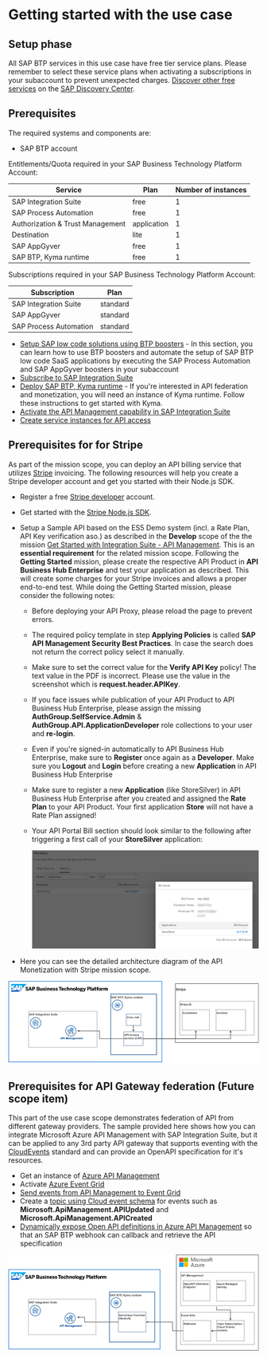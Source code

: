 # Getting started with the use case

## Setup phase
All SAP BTP services in this use case have free tier service plans. Please remember to select these service plans when activating a subscriptions in your subaccount to prevent unexpected charges. [Discover other free services](https://help.sap.com/docs/BTP/65de2977205c403bbc107264b8eccf4b/524e1081d8dc4b0f9d055a6bec383ec3.html) on the [SAP Discovery Center](https://discovery-center.cloud.sap/#/viewServices?provider=all&regions=all&category=freetierservices).

## Prerequisites
The required systems and components are:

- SAP BTP account

Entitlements/Quota required in your SAP Business Technology Platform Account:

| Service                           | Plan        | Number of instances |
| --------------------------------- | ----------- | ------------------- |
| SAP Integration Suite             | free        | 1                   |
| SAP Process Automation            | free        | 1                   |
| Authorization & Trust Management  | application | 1                   |
| Destination                       | lite        | 1                   |
| SAP AppGyver                      | free        | 1                   |
| SAP BTP, Kyma runtime             | free        | 1                   |

Subscriptions required in your SAP Business Technology Platform Account:

| Subscription                      | Plan             |
| --------------------------------- | ---------------- |
| SAP Integration Suite             | standard         |
| SAP AppGyver                      | standard         |
| SAP Process Automation            | standard         |

* [Setup SAP low code solutions using BTP boosters](https://github.com/SAP-docs/btp-cloud-platform/blob/main/docs/30-development/boosters-fb1b561.md) - In this section, you can learn how to use BTP boosters and automate the setup of SAP BTP low code SaaS applications by executing the SAP Process Automation and SAP AppGyver boosters in your subaccount
* [Subscribe to SAP Integration Suite](./01-02-Subscribe-Integration-Suite.md)
* [Deploy SAP BTP, Kyma runtime](https://github.com/SAP-docs/btp-cloud-platform/blob/main/docs/50-administration-and-ops/create-the-kyma-environment-instance-09dd313.md) - If you're interested in API federation and monetization, you will need an instance of Kyma runtime. Follow these instructions to get started with Kyma.
* [Activate the API Management capability in SAP Integration Suite](01-04-Activate-API-Management.md)
* [Create service instances for API access](01-05-Create-service-instances.md) 

## Prerequisites for for Stripe
As part of the mission scope, you can deploy an API billing service that utilizes [Stripe](https://stripe.com) invoicing. The following resources will help you create a Stripe developer account and get you started with their Node.js SDK.
  * Register a free [Stripe developer](https://dashboard.stripe.com/register) account.
  * Get started with the [Stripe Node.js SDK](https://stripe.com/docs/development/quickstart/node).
  * Setup a Sample API based on the ES5 Demo system (incl. a Rate Plan, API Key verification aso.) as described in the **Develop** scope of the the mission [Get Started with Integration Suite - API Management](https://discovery-center.cloud.sap/missiondetail/3062/3072/). This is an **essential requirement** for the related mission scope. Following the **Getting Started** mission, please create the respective API Product in **API Business Hub Enterprise** and test your application as described. This will create some charges for your Stripe invoices and allows a proper end-to-end test. While doing the Getting Started mission, please consider the following notes:
    - Before deploying your API Proxy, please reload the page to prevent errors.
    - The required policy template in step **Applying Policies** is called **SAP API Management Security Best Practices**. In case the search does not return the correct policy select it manually.
    - Make sure to set the correct value for the **Verify API Key** policy! The text value in the PDF is incorrect. Please use the value in the screenshot which is **request.header.APIKey**.
    - If you face issues while publication of your API Product to API Business Hub Enterprise, please assign the missing **AuthGroup.SelfService.Admin** & **AuthGroup.API.ApplicationDeveloper** role collections to your user and **re-login**.
    - Even if you're signed-in automatically to API Business Hub Enterprise, make sure to **Register** once again as a **Developer**. Make sure you **Logout** and **Login** before creating a new **Application** in API Business Hub Enterprise
    - Make sure to register a new **Application** (like StoreSilver) in API Business Hub Enterprise after you created and assigned the **Rate Plan** to your API Product. Your first application **Store** will not have a Rate Plan assigned! 
    - Your API Portal Bill section should look similar to the following after triggering a first call of your **StoreSilver** application: 

      ![API_Bill](./img/API_Portal_Bill.png)

  * Here you can see the detailed architecture diagram of the API Monetization with Stripe mission scope. 

  ![API Monetization with Stripe - Solution Diagram](../images/api_monetization_solution_diagram.png)

## Prerequisites for API Gateway federation (Future scope item)
This part of the use case scope demonstrates federation of API from different gateway providers. The sample provided here shows how you can integrate Microsoft Azure API Management with SAP Integration Suite, but it can be applied to any 3rd party API gateway that supports eventing with the [CloudEvents](https://cloudevents.io/) standard and can provide an OpenAPI specification for it's resources.
  * Get an instance of [Azure API Management](https://docs.microsoft.com/en-us/azure/api-management/get-started-create-service-instance)
  * Activate [Azure Event Grid](https://docs.microsoft.com/en-us/azure/event-grid/)
  * [Send events from API Management to Event Grid](https://docs.microsoft.com/en-us/azure/api-management/how-to-event-grid)
  * Create a [topic using Cloud event schema](https://docs.microsoft.com/en-us/azure/event-grid/event-schema-api-management?tabs=cloud-event-schema) for events such as **Microsoft.ApiManagement.APIUpdated** and **Microsoft.ApiManagement.APICreated**
  * [Dynamically expose Open API definitions in Azure API Management](https://yourazurecoach.com/2021/12/21/dynamically-expose-open-api-definitions-in-azure-api-management/) so that an SAP BTP webhook can callback and retrieve the API specification

  ![API Gateway Federation - Solution Diagram](../images/api_federation_solution_diagram.png)
